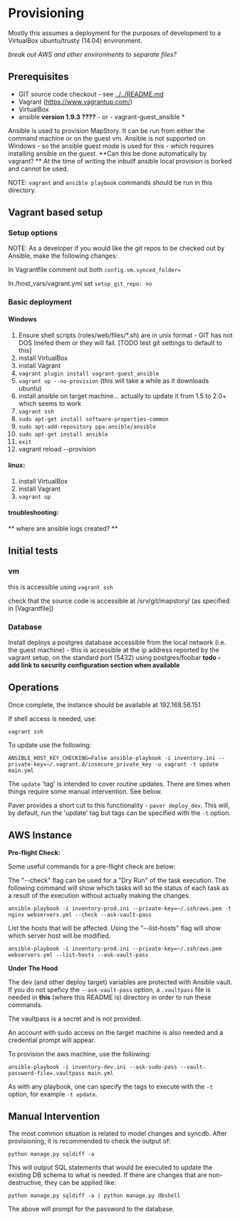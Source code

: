 
Provisioning
============

Mostly this assumes a deployment for the purposes of development to a VirtualBox ubuntu/trusty (14.04) environment.

_break out AWS and other environments to separate files?_

Prerequisites
-------------

* GIT source code checkout - see [../../README.md](../../README.md)
* Vagrant (https://www.vagrantup.com/) 
* VirtualBox 
* ansible **version 1.9.3 ????** - or - vagrant-guest_ansible *


Ansible is used to provision MapStory. It can be run from either the command machine or on the guest vm. Ansible is not supported on Windows - so the ansible guest mode is used for this - which requires installing ansible on the guest.
**Can this be done automatically by vagrant? ** 
At the time of writing the inbuilf ansible local provision is borked and cannot be used.

NOTE: `vagrant` and `ansible playbook` commands should be run in this directory.

Vagrant based setup
------------------- 

### Setup options

NOTE: As a developer if you would like the git repos to be checked out by Ansible, make the following changes:
    
 In Vagrantfile comment out both `config.vm.synced_folder=`
    
 In /host_vars/vagrant.yml set `setup_git_repo: no`

### Basic deployment

#### Windows
1. Ensure shell scripts (roles/web/files/*.sh) are in unix format - GIT has not DOS linefed them or they will fail. [TODO test git settings to default to this] 
1. install VirtualBox 
1. install Vagrant
1. `vagrant plugin install vagrant-guest_ansible`
1. `vagrant up --no-provision` (this will take a while as it downloads ubuntu)
1. install ansible on target machine... actually to update it from 1.5 to 2.0+ which seems to work
  1. `vagrant ssh` 
  1. `sudo apt-get install software-properties-common`
  1. `sudo apt-add-repository ppa:ansible/ansible`
  1. `sudo apt-get install ansible`
  1. `exit` 
1. vagrant reload --provision

#### linux:
1. install VirtualBox 
1. install Vagrant
1. `vagrant up`

#### troubleshooting:
  ** where are ansible logs created? **

Initial tests
-------------

### vm
this is accessible using
`vagrant ssh`

check that the source code is accessible at /srv/git/mapstory/ (as specified in [Vagrantfile])

### Database
Install deploys a postgres database accessible from the local network (i.e. the guest machine) - this is accessible at the ip address reported by the vagrant setup, on the standard port (5432) using postgres/foobar
**todo - add link to security configuration section when available**


  
Operations
----------  
Once complete, the instance should be available at 192.168.56.151

If shell access is needed, use:

    vagrant ssh

To update use the following:

    ANSIBLE_HOST_KEY_CHECKING=False ansible-playbook -i inventory.ini --private-key=~/.vagrant.d/insecure_private_key -u vagrant -t update main.yml

The `update` 'tag' is intended to cover routine updates. There are times when things require some manual intervention. See below.

Paver provides a short cut to this functionality - `paver deploy_dev`. This will, by default, run the 'update' tag but tags can be specified with the `-t` option.

AWS Instance
--------------------

**Pre-flight Check:**

Some useful commands for a pre-flight check are below:

The "--check" flag can be used for a "Dry Run" of the task execution. The following command will show which tasks will
so the status of each task as a result of the execution without actually making the changes.

    ansible-playbook -i inventory-prod.ini --private-key=~/.ssh/aws.pem -t nginx webservers.yml --check --ask-vault-pass


List the hosts that will be affected. Using the "--list-hosts" flag will show which server host will be modified.
    
    ansible-playbook -i inventory-prod.ini --private-key=~/.ssh/aws.pem webservers.yml --list-hosts --ask-vault-pass

**Under The Hood**

The dev (and other deploy target) variables are protected with Ansible vault. If you do not speficy the `--ask-vault-pass` option, a `.vaultpass` file is needed in **this** (where this README is) directory in order to run these commands.

The vaultpass is a secret and is not provided.

An account with sudo access on the target machine is also needed and a credential prompt will appear.

To provision the aws machine, use the following:

    ansible-playbook -i inventory-dev.ini --ask-sudo-pass --vault-password-file=.vaultpass main.yml

As with any playbook, one can specify the tags to execute with the `-t` option, for example `-t update`.

Manual Intervention
-------------------

The most common situation is related to model changes and syncdb. After provisioning, it is recommended to check the output of:

    python manage.py sqldiff -a

This will output SQL statements that would be executed to update the existing DB schema to what is needed. If there are changes that are non-destructive, they can be applied like:

    python manage.py sqldiff -a | python manage.py dbshell

The above will prompt for the password to the database.
